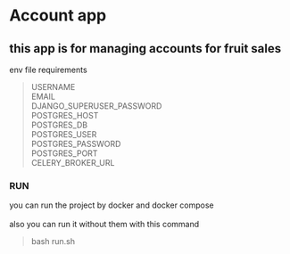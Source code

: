 # Account app #
## this app is for managing accounts for fruit sales ##

env file requirements
>
>USERNAME<br>
EMAIL<br>
DJANGO_SUPERUSER_PASSWORD<br>
POSTGRES_HOST<br>
POSTGRES_DB<br>
POSTGRES_USER<br>
POSTGRES_PASSWORD<br>
POSTGRES_PORT<br>
CELERY_BROKER_URL<br>

### RUN ###
you can run the project by docker and docker compose<br><br>
also you can run it without them with this command<br>
>
>bash run.sh
